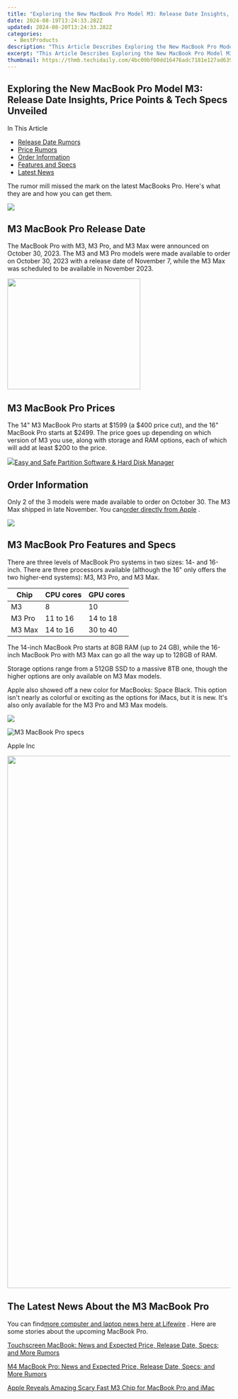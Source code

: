 ```yaml
---
title: "Exploring the New MacBook Pro Model M3: Release Date Insights, Price Points & Tech Specs Unveiled"
date: 2024-08-19T13:24:33.282Z
updated: 2024-08-20T13:24:33.282Z
categories:
  - BestProducts
description: "This Article Describes Exploring the New MacBook Pro Model M3: Release Date Insights, Price Points & Tech Specs Unveiled"
excerpt: "This Article Describes Exploring the New MacBook Pro Model M3: Release Date Insights, Price Points & Tech Specs Unveiled"
thumbnail: https://thmb.techidaily.com/4bc09bf00dd16476adc7181e127ad6390edb7499dd05b4708d5bc6f8d46016ec.png
---
```


## Exploring the New MacBook Pro Model M3: Release Date Insights, Price Points & Tech Specs Unveiled

 In This Article

* [Release Date Rumors](https://www.lifewire.com/#toc-m3-macbook-pro-release-date)
* [Price Rumors](https://www.lifewire.com/#toc-m3-macbook-pro-prices)
* [Order Information](https://www.lifewire.com/#toc-order-information)
* [Features and Specs](https://www.lifewire.com/#toc-m3-macbook-pro-features-and-specs)
* [Latest News](https://www.lifewire.com/#toc-the-latest-news-about-the-m3-macbook-pro)

 The rumor mill missed the mark on the latest MacBooks Pro. Here's what they are and how you can get them.

<!-- affiliate ads begin -->
<a href="https://store.nero.com/order/checkout.php?PRODS=22889392&QTY=1&AFFILIATE=108875&CART=1"><img src="http://webstatic.nero.com/nero2015-com-wAssets/img/affiliate/media/banner728-90eng.jpg" border="0"></a>
<!-- affiliate ads end -->
## M3 MacBook Pro Release Date

 The MacBook Pro with M3, M3 Pro, and M3 Max were announced on October 30, 2023\. The M3 and M3 Pro models were made available to order on October 30, 2023 with a release date of November 7, while the M3 Max was scheduled to be available in November 2023.

<!-- affiliate ads begin -->
<a href="https://dhgate.sjv.io/c/5597632/1678785/12108" target="_top" id="1678785"><img src="//a.impactradius-go.com/display-ad/12108-1678785" border="0" alt="" width="300" height="250"/></a>
<!-- affiliate ads end -->
## M3 MacBook Pro Prices

 The 14" M3 MacBook Pro starts at $1599 (a $400 price cut), and the 16" MacBook Pro starts at $2499\. The price goes up depending on which version of M3 you use, along with storage and RAM options, each of which will add at least $200 to the price.

<!-- affiliate ads begin -->
<a href="https://secure.2checkout.com/order/checkout.php?PRODS=22741618&QTY=1&AFFILIATE=108875&CART=1"><img src="https://www.diskpart.com/resource/images/index/dp-index-img-banner-people@2x.png" border="0">Easy and Safe Partition Software & Hard Disk Manager</a>
<!-- affiliate ads end -->
## Order Information

 Only 2 of the 3 models were made available to order on October 30\. The M3 Max shipped in late November. You can[order directly from Apple](https://www.apple.com/shop/buy-mac/macbook-pro) .

<!-- affiliate ads begin -->
<a href="https://store.nero.com/order/checkout.php?PRODS=42296740&QTY=1&AFFILIATE=108875&CART=1"><img src="https://www.nero.com/nero-com-wAssets/img/banners/2023/biu/Nero_BackItUp_Screen_2.webp" border="0"></a>
<!-- affiliate ads end -->
## M3 MacBook Pro Features and Specs

 There are three levels of MacBook Pro systems in two sizes: 14- and 16-inch. There are three processors available (although the 16" only offers the two higher-end systems): M3, M3 Pro, and M3 Max.

| Chip   | CPU cores | GPU cores |
| ------ | --------- | --------- |
| M3     | 8         | 10        |
| M3 Pro | 11 to 16  | 14 to 18  |
| M3 Max | 14 to 16  | 30 to 40  |

 The 14-inch MacBook Pro starts at 8GB RAM (up to 24 GB), while the 16-inch MacBook Pro with M3 Max can go all the way up to 128GB of RAM.

 Storage options range from a 512GB SSD to a massive 8TB one, though the higher options are only available on M3 Max models.

 Apple also showed off a new color for MacBooks: Space Black. This option isn't nearly as colorful or exciting as the options for iMacs, but it is new. It's also only available for the M3 Pro and M3 Max models.

<!-- affiliate ads begin -->
<a href="https://shop.systoolsgroup.com/affiliate.php?ACCOUNT=SYSTOOBY&AFFILIATE=108875&PATH=https%3A%2F%2Fwww.systoolsgroup.com%3FAFFILIATE%3D108875%26RESOURCE%3DSysTools%2BGmail%2BBackup"><img src="https://www.systoolsgroup.com/box/gmail-backup.png" border="0"></a>
<!-- affiliate ads end -->
![M3 MacBook Pro specs](https://www.lifewire.com/thmb/ugCpmMlO_coX0GaCQwwxNbKik5Q=/960x0/filters:no_upscale():max_bytes(150000):strip_icc():format(webp)/M3-MacBook-Pro-specs-accad0f2631e470ca8738e9163ec1989.jpg)

Apple Inc

<!-- affiliate ads begin -->
<a href="https://ukaidot.sjv.io/c/5597632/1793237/19578" target="_top" id="1793237"><img src="//a.impactradius-go.com/display-ad/19578-1793237" border="0" alt="" width="1200" height="1200"/></a><img height="0" width="0" src="https://imp.pxf.io/i/5597632/1793237/19578" style="position:absolute;visibility:hidden;" border="0" />
<!-- affiliate ads end -->
## The Latest News About the M3 MacBook Pro

 You can find[more computer and laptop news here at Lifewire](https://www.lifewire.com/computer-laptop-tablet-news-4797030) . Here are some stories about the upcoming MacBook Pro.

[Touchscreen MacBook: News and Expected Price, Release Date, Specs; and More Rumors](https://www.lifewire.com/touchscreen-macbook-8640916)

[M4 MacBook Pro: News and Expected Price, Release Date, Specs; and More Rumors](https://www.lifewire.com/m4-macbook-pro-8640915)

[Apple Reveals Amazing Scary Fast M3 Chip for MacBook Pro and iMac](https://www.lifewire.com/apple-m3-macbook-pro-imac-8384780)


<ins class="adsbygoogle"
     style="display:block"
     data-ad-format="autorelaxed"
     data-ad-client="ca-pub-7571918770474297"
     data-ad-slot="1223367746"></ins>



<ins class="adsbygoogle"
     style="display:block"
     data-ad-client="ca-pub-7571918770474297"
     data-ad-slot="8358498916"
     data-ad-format="auto"
     data-full-width-responsive="true"></ins>


